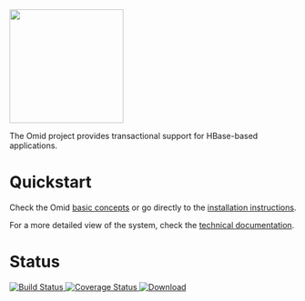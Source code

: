 <img src="https://github.com/yahoo/omid/blob/master/doc/images/omid-logo.png" width="200">

The Omid project provides transactional support for HBase-based applications.

# Quickstart

Check the Omid [basic concepts](https://github.com/yahoo/omid/wiki/Getting-Started) or go directly
to the [installation instructions](https://github.com/yahoo/omid/wiki/Installation).

For a more detailed view of the system, check the [technical documentation](https://github.com/yahoo/omid/wiki/Technical-Documentation).

# Status

[ ![Build Status](https://travis-ci.org/yahoo/omid.svg?branch=open-source) ](https://travis-ci.org/yahoo/omid)
[ ![Coverage Status](https://coveralls.io/repos/yahoo/omid/badge.svg?branch=open-source&service=github) ](https://coveralls.io/github/yahoo/omid?branch=open-source)
[ ![Download](https://api.bintray.com/packages/yahoo/maven/omid/images/download.svg) ](https://bintray.com/yahoo/maven/omid/_latestVersion)